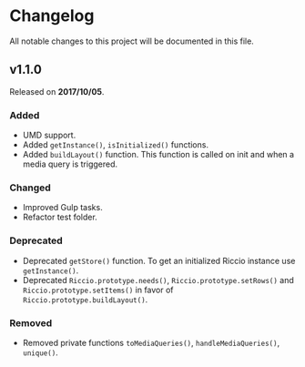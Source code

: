 # Changelog

All notable changes to this project will be documented in this file.

## v1.1.0

Released on **2017/10/05**.

### Added

- UMD support.
- Added `getInstance()`, `isInitialized()` functions.
- Added `buildLayout()` function. This function is called on init and when a
media query is triggered.

### Changed

- Improved Gulp tasks.
- Refactor test folder.

### Deprecated

- Deprecated `getStore()` function. To get an initialized Riccio instance use
`getInstance()`.
- Deprecated `Riccio.prototype.needs()`, `Riccio.prototype.setRows()` and
`Riccio.prototype.setItems()` in favor of `Riccio.prototype.buildLayout()`.

### Removed

- Removed private functions `toMediaQueries()`, `handleMediaQueries()`,
`unique()`.
